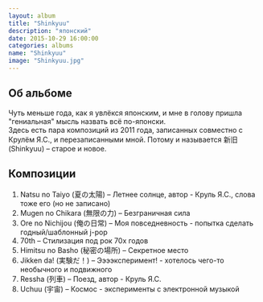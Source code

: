 ```yaml
---
layout: album
title: "Shinkyuu"
description: "японский"
date: 2015-10-29 16:00:00
categories: albums
name: "Shinkyuu"
image: "Shinkyuu.jpg"
---
```


## Об альбоме

Чуть меньше года, как я увлёкся японским, и мне в голову пришла "гениальная" мысль назвать всё по-японски.  
Здесь есть пара композиций из 2011 года, записанных совместно с Крулём Я.С., и перезаписанными мной. Потому и называется 新旧 (Shinkyuu) &ndash; старое и новое.  

## Композиции

1. Natsu no Taiyo (夏の太陽) &ndash; Летнее солнце, автор - Круль Я.С., слова тоже его (но не записано)
2. Mugen no Chikara (無限の力) &ndash; Безграничная сила
3. Ore no Nichijou (俺の日常) &ndash; Моя повседневность - попытка сделать годный/шаблонный j-pop
4. 70th &ndash; Стилизация под рок 70х годов
5. Himitsu no Basho (秘密の場所) &ndash; Секретное место
6. Jikken da! (実験だ！) &ndash; Ээээксперимент! - хотелось чего-то необычного и подвижного
7. Ressha (列車) &ndash; Поезд, автор - Круль Я.С.
8. Uchuu (宇宙) &ndash; Космос - эксперименты с электронной музыкой  
